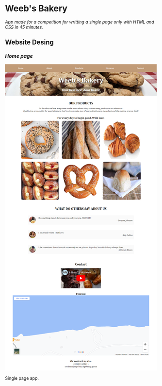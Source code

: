 # Weeb's Bakery

*App made for a competition for writting a single page only with HTML and CSS in 45 minutes.*


## Website Desing

### *Home page*
![Home Image](git-image/image1.png)

Single page app.